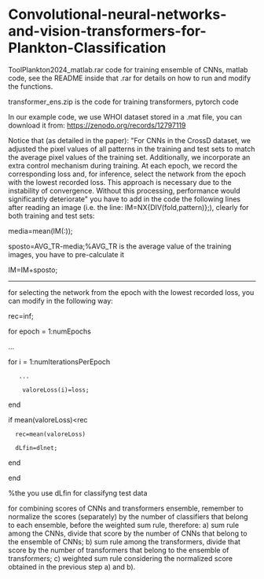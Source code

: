 # Convolutional-neural-networks-and-vision-transformers-for-Plankton-Classification

ToolPlankton2024_matlab.rar code for training ensemble of CNNs, matlab code, see the README inside that .rar for details on how to run and modify the functions.

transformer_ens.zip is the code for training transformers, pytorch code

In our example code, we use WHOI dataset stored in a .mat file, you can download it from: https://zenodo.org/records/12797119

Notice that (as detailed in the paper): "For CNNs in the CrossD dataset, we adjusted the pixel values of all
patterns in the training and test sets to match the average pixel values of the training set. Additionally, we incorporate an extra control mechanism
during training. At each epoch, we record the corresponding loss and, for inference, select the network from the epoch with the lowest recorded loss.
This approach is necessary due to the instability of convergence. Without this processing, performance would significantly deteriorate"
you have to add in the code the following lines after reading an image (i.e. the line: IM=NX{DIV(fold,pattern)};), clearly for both training and test sets:

media=mean(IM(:));

sposto=AVG_TR-media;%AVG_TR is the average value of the training images, you have to pre-calculate it

IM=IM+sposto;

---------------------------------------






for selecting  the network from the epoch with the lowest recorded loss, you can modify in the following way:


rec=inf;

for epoch = 1:numEpochs

...

   for i = 1:numIterationsPerEpoch
   
       ...
       
        valoreLoss(i)=loss;
        
   end
   
   if mean(valoreLoss)<rec
   
      rec=mean(valoreLoss)
      
      dLfin=dlnet;
      
   end

end

%the you use dLfin for classifyng test data

   
for combining scores of CNNs and transformers ensemble, remember to normalize the scores (separately) by the number of classifiers that belong to each ensemble, before the weighted sum rule, therefore: 
a) sum rule among the CNNs, divide that score by the number of CNNs that belong to the ensemble of CNNs;
b) sum rule among the transformers, divide that score by the number of transformers that belong to the ensemble of transformers;
c) weighted sum rule considering the normalized score obtained in the previous step a) and b).
